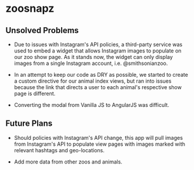 # zoosnapz

## Unsolved Problems

* Due to issues with Instagram's API policies, a third-party service was used to embed a widget that allows Instagram images to populate on our zoo show page. As it stands now, the widget can only display images from a single Instagram account, i.e. @smithsonianzoo.

* In an attempt to keep our code as DRY as possible, we started to create a custom directive for our animal index views, but ran into issues because the link that directs a user to each animal's respective show page is different.

* Converting the modal from Vanilla JS to AngularJS was difficult. 

## Future Plans

* Should policies with Instagram's API change, this app will pull images from Instagram's API to populate view pages with images marked with relevant hashtags and geo-locations.

* Add more data from other zoos and animals.
